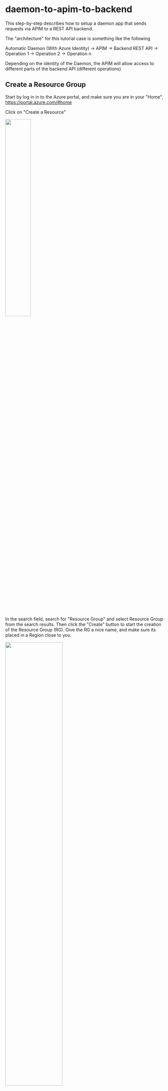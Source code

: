 # daemon-to-apim-to-backend
This step-by-step describes how to setup a daemon app that sends requests via APIM to a REST API backend. 

The "architecture" for this tutorial case is something like the following

Automatic Daemon (With Azure Identity) -> APIM -> Backend REST API -> Operation 1
                                                                   -> Operation 2
                                                                   -> Operation n

Depending on the identity of the Daemon, the APIM will allow access to different parts of the backend API (different operations)

## Create a Resource Group

Start by log in in to the Azure portal, and make sure you are in your "Home", https://portal.azure.com/#home

Click on "Create a Resource"

<p align="left">
  <img width="40%"  src="./media/create-a-resource.png">
</p>

In the search field, search for "Resource Group" and select Resource Group from the search results. Then click the "Create" button to start the creation of the Resource Group (RG). Give the RG a nice name, and make sure its placed in a Region close to you.

<p align="left">
  <img width="60%"  src="./media/create-a-resource-group.png">
</p>

Then click review and create. Validation should pass, after which you can click on create.


## Create an API with APIM

Azure API Manager, is a platform that can hold API definitions. The APIs are not hosted in APIM, instead it points to backend APIs, which could be running on Azure, on-prem, in another cloud or anywhere else you have connectivity to.

Start by going to your resource group, if you are not already there. Click on "Create Resources" (or "Add") and search for APIM in the search field. Select API Management from the search results, then click create.

Give your APIM a globally unique name. This is needed because the name will be used to create a URL that needs to be a Fully Qualified Domain Name, FQDN. 

Make sure that the APIM is located in the right subscription and in the resource group you just created. 

Add an "Organization name" of your choice and an "Administrator email". 

**Make sure** to use the "Developer" pricing tier. The developer tier gives you full functionality but without a Service Level Agreement, and is much cheaper than the other alternatives.

<p align="left">
  <img width="50%"  src="./media/create-apim.png">
</p>

Now wait. It can take a while to create the APIM instance, up to 40 minutes at the time of writing (May 2020)

## Create Application Registrations

Both the API and the Daemon needs to be registered in Azure AD, so that we can use Oauth2 for authentication. We start with the API.

Search for "App registrations" and select App Registrations from the search results. Name the registration appropriately and leave the defaults and click "Register".

<p align="left">
  <img width="50%"  src="./media/api-app-registration.png">
</p>


In the left hand navigation pane, go to "Expose an API", then click on "Application ID URI - Set", and leave the default value, which should look similar to ````api://7f038808-5322-4125-8143-12d804a45c1b````. The alphanumeric string is the clientID. **Make a note of this** as it will be needed later.

Now, create another app registration for the daemon. Give it a name, and leave the defaults then click "Register".

Now, we need to create a secret for the daemon. In the left hand navigation pane, go to "Certificate & Secrets", then select "New Client Secret". Give it a name and choose an expiration time (I use 1 year).

Copy the secret and store it safely. You will not be able to see it again in the portal.    

Also, make a note of the clientID, which can be found in the "Overview" from the left hand navigation pane.

Use e.g. postman to try if you get a response from your token endpoint. 

The URL to use is  https://login.microsoftonline.com/<tenant id>/oauth2/v2.0/token, and the method needs to be POST. 

You also need to add a few key value pairs in the body of the request (not query parameters). See below:

<p align="left">
  <img width="100%"  src="./media/postman.png">
</p>

You should get a response similar to the (slightly redacted) output in the picture above.

If  you go to (for instance jwt.ms) you can decode the token and break it down to its parts. I should look something like this (except for the redacted parts):

<p align="left">
  <img width="60%"  src="./media/jwt-decoded.png">
</p>

Where, for instance, "appid" corresponds to the app-registration of the daemon app.

## Granting Application Permissions to the deamon
You need to add application permissions to the API app-registration. This is required to enable OAuth 2.0 client credentials flow. 

Go to the API app registration you created previously, and edit its Manifest. You need to add an entry into the appRoles array specifying that the permission is for an application. For more info on this, feel free to have a look at https://docs.microsoft.com/en-us/azure/active-directory/develop/howto-add-app-roles-in-azure-ad-apps

The appRoles array should now look similar to the one below. 
````
      "appRoles": [
            {
                  "allowedMemberTypes": [
                        "Application"
                  ],
                  "description": "Allow client apps to send requests to the API.",
                  "displayName": "API Request",
                  "id": "cfef0000-0000-0000-be10-90e97fa573a6",
                  "isEnabled": true,
                  "lang": null,
                  "origin": "Application",
                  "value": "API.Request"
            }
      ]
````

The only thing you need to change is the GUID (id) value, and it needs to be a valid GUID (for guidance, look here https://docs.microsoft.com/en-us/powershell/module/microsoft.powershell.utility/new-guid?view=powershell-7 or search the web for a guid generator).

When you are done, click save.

Now, go to the app-registration of your daemon and select "API Permissions" in the left hand toolbar.

Click on Add a Permission, and find your API and select it.

<p align="left">
  <img width="100%"  src="./media/api-permissions.png">
</p>

Select the role you added previously, e.g. !Request" and click on "Add permissions".

<p align="left">
  <img width="100%"  src="./media/api-permissions2.png">
</p>

Finally click on Click on Grant admin consent for <user name>. This step requires Azure AD admin privileges. If you don't have it this will not work.



## Validate the Application Permissions in APIM
In the previous section we granted role-based access for the client application to call the API. Now we can use a policy in APIM to validate the roles claim. 

This makes sure that the token targets our API, and that the caller has the correct role-based access to the API.

The validation policy should look similar to the below.

````
    <inbound>
        <validate-jwt header-name="Authorization" failed-validation-httpcode="401" failed-validation-error-message="Unauthorized. Access token is missing or invalid.">
            <openid-config url="https://login.microsoftonline.com/de270000-0000-0000-84d2-000000d640cb/.well-known/openid-configuration" />
            <required-claims>
                <claim name="aud" match="any">
                    <value>api://80c40000-0000-4ef6-0000-0000d66eb2c9</value>
                    <value>80c40000-0000-4ef6-0000-0000d66eb2c9</value>
                </claim>
                <claim name="roles" match="any">
                    <value>API.Request</value>
                </claim>
            </required-claims>
        </validate-jwt>
        <return-response>
            <set-status code="200" />
            <set-header name="content-type" exists-action="override">
                <value>application/json</value>
            </set-header>
            <set-body>{
                "status": "200",
                "message": "OK"
            }</set-body>
        </return-response>
    </inbound>
````

## Create the Daemon

TBD. Postman will have to do for now... 





